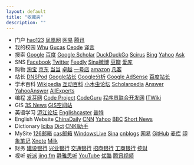 ```yaml
---
layout: default
title: "收藏夹"
description: ""
---
```


<div id="nav">
 <ul>
 <li class="catalog">
 <div class="list">
        <span class="title">门户</span>
        <a href="http://www.hao123.com/" target="_blank">hao123</a>
        <a href="http://www.ifeng.com/" target="_blank">凤凰网</a>
        <a href="http://www.163.com/" target="_blank">网易</a>
        <a href="http://www.qq.com/" target="_blank">腾讯</a>
 </div> 
 </li>
 
 <li class="catalog">
 <div class="list">
        <span class="title">我的校园</span>
        <a href="http://www.whu.edu.cn/" target="_blank">Whu</a>
        <a href="http://www.gucas.ac.cn/" target="_blank">Gucas</a>
        <a href="http://www.ceode.cas.cn/" target="_blank">Ceode</a>
        <a href="http://www.yeeyan.com/" target="_blank">译言</a>
</div>
 </li>
 
 <li class="catalog">
 <div class="list">
        <span class="title">搜索</span>
        <a href="http://www.google.com/ncr" target="_blank">Google</a>
        <a href="http://www.baidu.com/" target="_blank">百度</a>
        <a href="http://scholar.google.com/schhp?hl=en" target="_blank">Google Scholar</a>
        <a href="https://duckduckgo.com" target="_blank">DuckDuckGo</a>
        <a href="http://www.scirus.com/srsapp/" target="_blank">Scirus</a>
		<a href="http://www.bing.com" target="_blank">Bing</a>
        <a href="http://www.yahoo.com/" target="_blank">Yahoo</a>
		<a href="http://ask.com/" target="_blank">Ask</a>
</div>

 <li class="catalog">
 <div class="list">
        <span class="title">SNS</span>
        <a href="http://www.facebook.com/" target="_blank">Facebook</a>
        <a href="https://twitter.com/" target="_blank">Twitter</a>
        <a href="http://cloud.feedly.com/" target="_blank">Feedly</a>
		<a href="http://www.weibo.com" target="_blank">Sina微博</a>
		<a href="http://www.douban.com/" target="_blank">豆瓣</a>
		<a href="http://ikeepu.com/" target="_blank">爱库</a>
</div>
 </li>
 
 <li class="catalog">
 <div class="list">
        <span class="title">购物</span>
        <a href="http://www.taobao.com/" target="_blank">淘宝</a>
        <a href="http://www.360buy.com/" target="_blank">京东</a>
        <a href="http://www.dangdang.com/" target="_blank">当当</a>
        <a href="http://www.amazon.cn/" target="_blank">卓越</a>
        <a href="http://www.yihaodian.com" target="_blank">一号店</a> 
        <a href="http://www.amazon.com/" target="_blank">amazon</a>
        <a href="http://www.vancl.com/" target="_blank">凡客</a>
 </div> 
 <div class="list">
 
<li class="catalog">
<div class="list">
        <span class="title">站长</span>
        <a href="https://www.dnspod.cn" target="_blank">DNSPod</a>
        <a href="https://www.google.com/webmasters/tools/home?hl=zh-CN" target="_blank">Google站长</a>
        <a href="http://www.google.com/intl/zh-CN/analytics/" target="_blank">Google分析</a>
        <a href="https://www.google.com/adsense/app?hl=zh_CN#home" target="_blank">Google AdSense</a>
        <a href="http://zhanzhang.baidu.com/site/index" target="_blank">百度站长</a>
</div>
</li>
 
<li class="catalog">
<div class="list">
        <span class="title">学术百科</span>
        <a href="http://en.wikipedia.org/wiki/Main_Page" target="_blank">Wikipedia</a>
        <a href="http://www.hudong.com/" target="_blank">互动百科</a>
        <a href="http://emuch.net/bbs/" target="_blank">小木虫论坛</a>
        <a href="http://www.scholarpedia.org/" target="_blank">Scholarpedia</a>
        <a href="http://www.answers.com" target="_blank">Answer</a>
        <a href="http://answers.yahoo.com/" target="_blank">YahooAnswer</a>
        <a href="http://www.allexperts.com/" target="_blank">AllExperts</a>
</div>
</li>
 
<li class="catalog">
<div class="list">
        <span class="title">编程</span>
        <a href="http://fayaa.com" target="_blank">发芽网</a>
        <a href="http://www.codeproject.com/" target="_blank">Code Project</a>
        <a href="http://www.codeguru.com/" target="_blank">CodeGuru</a>
        <a href="http://www.programsalon.com/default.asp" target="_blank">程序员联合开发网</a>
        <a href="http://wiki.ccw.com.cn/" target="_blank">ITWiki</a>
</div>  
 </li>
 
<li class="catalog">
<div class="list">
        <span class="title">GIS</span>
        <a href="http://www.3snews.net/" target="_blank">3S News</a>
        <a href="http://www.gissky.net/" target="_blank">GIS空间站</a>
</div>   
 </li>
 
 <li class="catalog">
<div class="list">
        <span class="title">英语学习</span>
        <a href="http://www.hjbbs.com/" target="_blank">沪江论坛</a>
        <a href="http://www.englishcaster.com/" target="_blank">Englishcaster</a>
        <a href="http://www.putclub.com/" target="_blank">普特</a>
</div>
</li>

 <li class="catalog">
<div class="list">
        <span class="title">English Website</span>
        <a href="http://www.chinadaily.com.cn/" target="_blank">ChinaDaily</a>
        <a href="http://www.cnn.com/" target="_blank">CNN</a>
        <a href="http://www.yahoo.com/" target="_blank">Yahoo</a>
        <a href="http://www.bbc.co.uk/" target="_blank">BBC</a>
        <a href="http://www.shortnews.com/start.cfm" target="_blank">Short News</a>
</div>
</li>

 <li class="catalog">
<div class="list">
        <span class="title">Dictionary</span>
        <a href="http://www.iciba.com/" target="_blank">Iciba</a> 
        <a href="http://dict.cn/" target="_blank">Dict</a>
        <a href="http://dict.cnki.net/" target="_blank">CNKI助手</a>
</div>
</li>

 <li class="catalog">
<div class="list">
        <span class="title">MySite</span>
        <a href="http://email.163.com/#126" target="_blank">126邮箱</a>
        <a href="http://mail.cstnet.cn/" target="_blank">cas邮箱</a>
        <a href="http://spaces.live.com/" target="_blank">WindowsLive</a>
        <a href="http://blog.sina.com.cn/loongfee" target="_blank">Sina</a>
        <a href="http://www.cnblogs.com/loongfee/" target="_blank">cnblogs</a>
        <a href="http://blog.163.com/loongfee@126/" target="_blank">网易</a>
        <a href="https://github.com/loongfee" target="_blank">GitHub</a>
        <a href="http://note.sdo.com/" target="_blank">麦库</a>
        <a href="http://www.yinxiang.com/" target="_blank">印象笔记</a>
        <a href="http://www.xnote.cn/" target="_blank">Xnote</a>
        <a href="https://www.rememberthemilk.com/home/loongfee/" target="_blank">Milk</a>
</div>
</li>

 <li class="catalog">
<div class="list">
        <span class="title">财务</span>
        <a href="https://ibsbjstar.ccb.com.cn/app/V5/CN/STY1/login.jsp" target="_blank">建设银行</a>
        <a href="https://www.cib.com.cn/index.jsp" target="_blank">兴业银行</a>
        <a href="http://www.bankcomm.com/BankCommSite/cn/index.html" target="_blank">交通银行</a>
        <a href="https://pbsz.ebank.cmbchina.com/CmbBank_GenShell/UI/GenShellPC/Login/Login.aspx" target="_blank">招商银行</a>
        <a href="https://mybank.icbc.com.cn/icbc/perbank/index.jsp" target="_blank">工商银行</a>
        <a href="http://www.wacai.com" target="_blank">挖财</a>
</div>
</li>

<li class="catalog">
<div class="list">
        <span class="title">视听</span>
        <a href="http://www.tinpai.com/" target="_blank">听派</a>
        <a href="http://jing.fm/" target="_blank">jing.fm</a>
        <a href=" http://www.justing.com.cn" target="_blank">静雅思听</a>
        <a href="http://www.youtube.com/" target="_blank">YouTube</a>
        <a href="http://www.youku.com/" target="_blank">优酷</a>
        <a href="http://v.qq.com/" target="_blank">腾讯视频</a>
</div>
</li>

</ul>

</div>
